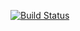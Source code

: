 [![Build Status](https://travis-ci.com/mmattocks/BGHMM.jl.svg?branch=master)](https://travis-ci.com/mmattocks/BGHMM.jl)